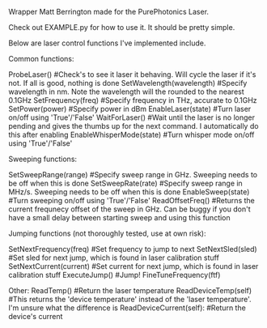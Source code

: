 Wrapper Matt Berrington made for the PurePhotonics Laser.

Check out EXAMPLE.py for how to use it. It should be pretty simple.

Below are laser control functions I've implemented include.

Common functions:

ProbeLaser()					#Check's to see it laser it behaving. Will cycle the laser if it's not. If all is good, nothing is done
SetWavelength(wavelength) 		#Specify wavelength in nm. Note the wavelength will the rounded to the nearest 0.1GHz
SetFrequency(freq)				#Specify frequency in THz, accurate to 0.1GHz
SetPower(power)					#Specify power in dBm
EnableLaser(state)				#Turn laser on/off using 'True'/'False'
WaitForLaser()					#Wait until the laser is no longer pending and gives the thumbs up for the next command. I automatically do this after enabling 
EnableWhisperMode(state)		#Turn whisper mode on/off using 'True'/'False'

Sweeping functions:
		
SetSweepRange(range)			#Specify sweep range in GHz. Sweeping needs to be off when this is done
SetSweepRate(rate)				#Specify sweep range in MHz/s. Sweeping needs to be off when this is done
EnableSweep(state)				#Turn sweeping on/off using 'True'/'False'
ReadOffsetFreq()				#Returns the current frequnecy offset of the sweep in GHz. Can be buggy if you don't have a small delay between starting sweep and using this function
		
Jumping functions (not thoroughly tested, use at own risk):

SetNextFrequency(freq)			#Set frequency to jump to next
SetNextSled(sled)				#Set sled for next jump, which is found in laser calibration stuff
SetNextCurrent(current)			#Set current for next jump, which is found in laser calibration stuff
ExecuteJump()					#Jump!
FineTuneFrequency(ftf)

Other:
ReadTemp() 						#Return the laser temperature
ReadDeviceTemp(self)			#This returns the 'device temperature' instead of the 'laser temperature'. I'm unsure what the difference is
ReadDeviceCurrent(self):		#Return the device's current